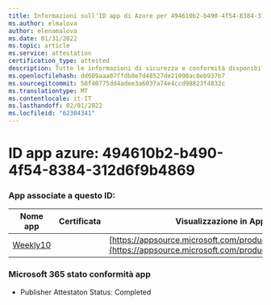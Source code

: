 ```yaml
---
title: Informazioni sull'ID app di Azure per 494610b2-b490-4f54-8384-312d6f9b4869
ms.author: elmalova
author: elenamalova
ms.date: 01/31/2022
ms.topic: article
ms.service: attestation
certification_type: attested
description: Tutte le informazioni di sicurezza e conformità disponibili per 494610b2-b490-4f54-8384-312d6f9b4869.
ms.openlocfilehash: dd609aaa07ffdb8e7d48527de21090ac0eb937b7
ms.sourcegitcommit: 58f40775dd4adee3a6037a74e4ccd98823f4832c
ms.translationtype: MT
ms.contentlocale: it-IT
ms.lasthandoff: 02/01/2022
ms.locfileid: "62304341"
---
```

# <a name="azure-app-id-494610b2-b490-4f54-8384-312d6f9b4869"></a>ID app azure: 494610b2-b490-4f54-8384-312d6f9b4869


### <a name="apps-associated-with-this-id"></a>App associate a questo ID:
| **Nome app** | **Certificata** | **Visualizzazione in AppSource** |
|--------------|---------------|-----------------------|
| [Weekly10](https://docs.microsoft.com/microsoft-365-app-certification/forward/WA200001441) |  | [https://appsource.microsoft.com/product/office/WA200001441](https://appsource.microsoft.com/product/office/WA200001441) |

### <a name="microsoft-365-app-compliance-status"></a>Microsoft 365 stato conformità app
- Publisher Attestaton Status: Completed
